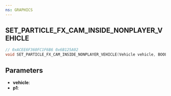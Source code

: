 ```yaml
---
ns: GRAPHICS
---
```

## SET_PARTICLE_FX_CAM_INSIDE_NONPLAYER_VEHICLE

```c
// 0xACEE6F360FC1F6B6 0x6B125A02
void SET_PARTICLE_FX_CAM_INSIDE_NONPLAYER_VEHICLE(Vehicle vehicle, BOOL p1);
```


## Parameters
* **vehicle**:
* **p1**: 

